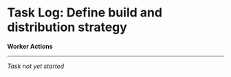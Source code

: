 # Task Log: Define build and distribution strategy

**Worker Actions**

---

_Task not yet started_
